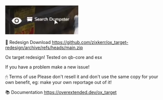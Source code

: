![alt text](https://raw.githubusercontent.com/zixkerr/ox_target-redesign/main/pic1.png)

  💾 Redesign Download
https://github.com/zixkerr/ox_target-redesign/archive/refs/heads/main.zip

Ox target redesign! Tested on qb-core and esx

If you have a problem make a new issue!

  🖱 Terms of use
Please don't resell it and don't use the same copy for your own benefit, eg: make your own reportage out of it!

  📚 Documentation
https://overextended.dev/ox_target

